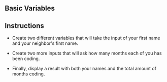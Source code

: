 ## Basic Variables

## Instructions

* Create two different variables that will take the input of your first name and your neighbor's first name.

* Create two more inputs that will ask how many months each of you has been coding.

* Finally, display a result with both your names and the total amount of months coding.
